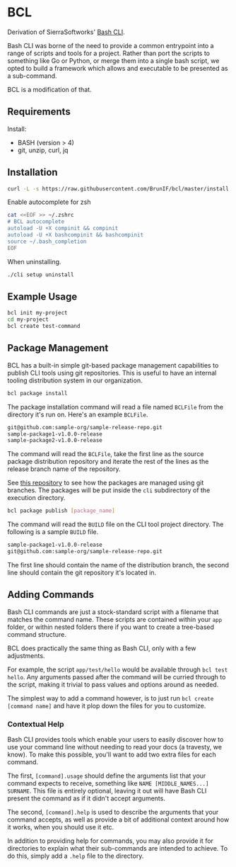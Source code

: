 # BCL

Derivation of SierraSoftworks' [Bash CLI](https://github.com/SierraSoftworks/bash-cli).

Bash CLI was borne of the need to provide a common entrypoint into a range of scripts
and tools for a project. Rather than port the scripts to something like Go or Python,
or merge them into a single bash script, we opted to build a framework which allows
and executable to be presented as a sub-command.

BCL is a modification of that.

## Requirements

Install:

- BASH (version > 4)
- git, unzip, curl, jq

## Installation

```bash
curl -L -s https://raw.githubusercontent.com/BrunIF/bcl/master/install | bash
```

Enable autocomplete for zsh

```bash
cat <<EOF >> ~/.zshrc
# BCL autocomplete
autoload -U +X compinit && compinit
autoload -U +X bashcompinit && bashcompinit
source ~/.bash_completion
EOF
```

When uninstalling.

```sh
./cli setup uninstall
```

## Example Usage

```sh
bcl init my-project
cd my-project
bcl create test-command
```

## Package Management

BCL has a built-in simple git-based package management capabilities to publish CLI tools using git
repositories. This is useful to have an internal tooling distribution system in our organization.

```bash
bcl package install
```

The package installation command will read a file named `BCLFile` from the directory it's run on.
Here's an example `BCLFile`.

```bash
git@github.com:sample-org/sample-release-repo.git
sample-package1-v1.0.0-release
sample-package2-v1.0.0-release
```

The command will read the `BCLFile`, take the first line as the source package distribution
repository and iterate the rest of the lines as the release branch name of the repository.

See [this repository](https://github.com/sdsdkkk/branch-test) to see how the packages are managed
using git branches. The packages will be put inside the `cli` subdirectory of the execution directory.

```bash
bcl package publish [package_name]
```

The command will read the `BUILD` file on the CLI tool project directory. The following is a sample
`BUILD` file.

```bash
sample-package1-v1.0.0-release
git@github.com:sample-org/sample-release-repo.git
```

The first line should contain the name of the distribution branch, the second line should contain
the git repository it's located in.

## Adding Commands

Bash CLI commands are just a stock-standard script with a filename that matches the command name.
These scripts are contained within your `app` folder, or within nested folders there if you want
to create a tree-based command structure.

BCL does practically the same thing as Bash CLI, only with a few adjustments.

For example, the script `app/test/hello` would be available through `bcl test hello`. Any arguments
passed after the command will be curried through to the script, making it trivial to pass values and
options around as needed.

The simplest way to add a command however, is to just run `bcl create [command name]`
and have it plop down the files for you to customize.

### Contextual Help

Bash CLI provides tools which enable your users to easily discover how to use your command line without
needing to read your docs (a travesty, we know). To make this possible, you'll want to add two extra
files for each command.

The first, `[command].usage` should define the arguments list that your command expects to receive,
something like `NAME [MIDDLE_NAMES...] SURNAME`. This file is entirely optional, leaving it out will
have Bash CLI present the command as if it didn't accept arguments.

The second, `[command].help` is used to describe the arguments that your command accepts, as well as
provide a bit of additional context around how it works, when you should use it etc.

In addition to providing help for commands, you may also provide it for directories to explain what
their sub-commands are intended to achieve. To do this, simply add a `.help` file to the directory.
